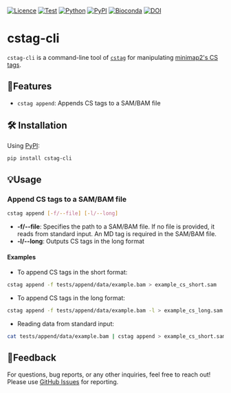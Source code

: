[![Licence](https://img.shields.io/badge/License-MIT-9cf.svg?style=flat-square)](https://choosealicense.com/licenses/mit/)
[![Test](https://img.shields.io/github/actions/workflow/status/akikuno/cstag-cli/pytest.yml?branch=main&label=Test&color=brightgreen&style=flat-square)](https://github.com/akikuno/cstag/actions)
[![Python](https://img.shields.io/pypi/pyversions/cstag-cli.svg?label=Python&color=blue&style=flat-square)](https://pypi.org/project/cstag-cli/)
[![PyPI](https://img.shields.io/pypi/v/cstag-cli.svg?label=PyPI&color=orange&style=flat-square)](https://pypi.org/project/cstag-cli/)
[![Bioconda](https://img.shields.io/conda/v/bioconda/cstag-cli?label=Bioconda&color=orange&style=flat-square)](https://anaconda.org/bioconda/cstag-cli)
[![DOI](https://zenodo.org/badge/683243028.svg)](https://zenodo.org/badge/latestdoi/683243028)


# cstag-cli

`cstag-cli` is a command-line tool of [`cstag`](https://github.com/akikuno/cstag) for manipulating [minimap2's CS tags](https://github.com/lh3/minimap2#the-cs-optional-tag).

## 🌟Features

- `cstag append`: Appends CS tags to a SAM/BAM file

## 🛠 Installation

Using [PyPI](https://pypi.org/project/cstag-cli/):

```bash
pip install cstag-cli
```

<!-- Using [Bioconda](https://anaconda.org/bioconda/cstag-cli):

```bash
conda install -c bioconda cstag-cli
``` -->

## 💡Usage

### Append CS tags to a SAM/BAM file

```bash
cstag append [-f/--file] [-l/--long]
```

- **-f/--file**: Specifies the path to a SAM/BAM file. If no file is provided, it reads from standard input. An MD tag is required in the SAM/BAM file.
- **-l/--long**: Outputs CS tags in the long format

#### Examples

- To append CS tags in the short format:
```bash
cstag append -f tests/append/data/example.bam > example_cs_short.sam
```

- To append CS tags in the long format:
```bash
cstag append -f tests/append/data/example.bam -l > example_cs_long.sam
```
- Reading data from standard input:
```bash
cat tests/append/data/example.bam | cstag append > example_cs_short.sam
```

## 📣Feedback

For questions, bug reports, or any other inquiries, feel free to reach out!
Please use [GitHub Issues](https://github.com/akikuno/cstag-cli/issues) for reporting.
